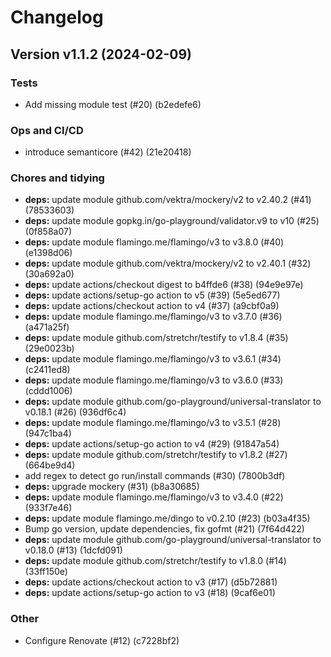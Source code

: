 # Changelog

## Version v1.1.2 (2024-02-09)

### Tests

- Add missing module test (#20) (b2edefe6)

### Ops and CI/CD

- introduce semanticore (#42) (21e20418)

### Chores and tidying

- **deps:** update module github.com/vektra/mockery/v2 to v2.40.2 (#41) (78533603)
- **deps:** update module gopkg.in/go-playground/validator.v9 to v10 (#25) (0f858a07)
- **deps:** update module flamingo.me/flamingo/v3 to v3.8.0 (#40) (e1398d06)
- **deps:** update module github.com/vektra/mockery/v2 to v2.40.1 (#32) (30a692a0)
- **deps:** update actions/checkout digest to b4ffde6 (#38) (94e9e97e)
- **deps:** update actions/setup-go action to v5 (#39) (5e5ed677)
- **deps:** update actions/checkout action to v4 (#37) (a9cbf0a9)
- **deps:** update module flamingo.me/flamingo/v3 to v3.7.0 (#36) (a471a25f)
- **deps:** update module github.com/stretchr/testify to v1.8.4 (#35) (29e0023b)
- **deps:** update module flamingo.me/flamingo/v3 to v3.6.1 (#34) (c2411ed8)
- **deps:** update module flamingo.me/flamingo/v3 to v3.6.0 (#33) (cddd1006)
- **deps:** update module github.com/go-playground/universal-translator to v0.18.1 (#26) (936df6c4)
- **deps:** update module flamingo.me/flamingo/v3 to v3.5.1 (#28) (947c1ba4)
- **deps:** update actions/setup-go action to v4 (#29) (91847a54)
- **deps:** update module github.com/stretchr/testify to v1.8.2 (#27) (664be9d4)
- add regex to detect go run/install commands (#30) (7800b3df)
- **deps:** upgrade mockery (#31) (b8a30685)
- **deps:** update module flamingo.me/flamingo/v3 to v3.4.0 (#22) (933f7e46)
- **deps:** update module flamingo.me/dingo to v0.2.10 (#23) (b03a4f35)
- Bump go version, update dependencies, fix gofmt (#21) (7f64d422)
- **deps:** update module github.com/go-playground/universal-translator to v0.18.0 (#13) (1dcfd091)
- **deps:** update module github.com/stretchr/testify to v1.8.0 (#14) (33ff150e)
- **deps:** update actions/checkout action to v3 (#17) (d5b72881)
- **deps:** update actions/setup-go action to v3 (#18) (9caf6e01)

### Other

- Configure Renovate (#12) (c7228bf2)

